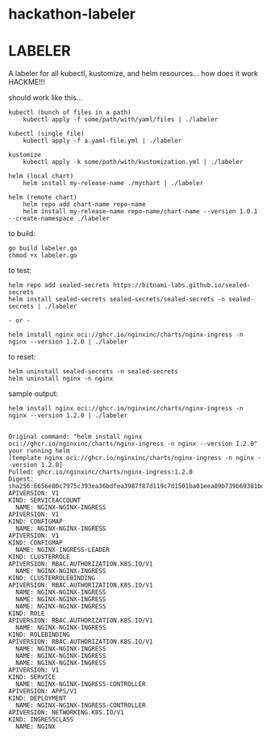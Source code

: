 # hackathon-labeler

# LABELER
A labeler for all kubectl, kustomize, and helm resources...  how does it work
HACKME!!!


should work like this...

    kubectl (bunch of files in a path)
        kubectl apply -f some/path/with/yaml/files | ./labeler

    kubectl (single file)
        kubectl apply -f a.yaml-file.yml | ./labeler
    
    kustomize
        kubectl apply -k some/path/with/kustomization.yml | ./labeler

    helm (local chart)
        helm install my-release-name ./mychart | ./labeler

    helm (remote chart)
        helm repo add chart-name repo-name
        helm install my-release-name repo-name/chart-name --version 1.0.1 --create-namespace ./labeler

to build:

    go build labeler.go
    chmod +x labeler.go

to test:

    helm repo add sealed-secrets https://bitnami-labs.github.io/sealed-secrets
    helm install sealed-secrets sealed-secrets/sealed-secrets -n sealed-secrets | ./labeler

    - or -

    helm install nginx oci://ghcr.io/nginxinc/charts/nginx-ingress -n nginx --version 1.2.0 | ./labeler
 
to reset:

    helm uninstall sealed-secrets -n sealed-secrets
    helm uninstall nginx -n nginx


sample output:

    helm install nginx oci://ghcr.io/nginxinc/charts/nginx-ingress -n nginx --version 1.2.0 | ./labeler


    Original command: "helm install nginx oci://ghcr.io/nginxinc/charts/nginx-ingress -n nginx --version 1.2.0"
    your running helm
    [template nginx oci://ghcr.io/nginxinc/charts/nginx-ingress -n nginx --version 1.2.0]
    Pulled: ghcr.io/nginxinc/charts/nginx-ingress:1.2.0
    Digest: sha256:6656e80c7975c393ea36bdfea3987f87d119c7d1501ba01eea89b739b69381bd
    APIVERSION: V1
    KIND: SERVICEACCOUNT
      NAME: NGINX-NGINX-INGRESS
    APIVERSION: V1
    KIND: CONFIGMAP
      NAME: NGINX-NGINX-INGRESS
    APIVERSION: V1
    KIND: CONFIGMAP
      NAME: NGINX-INGRESS-LEADER
    KIND: CLUSTERROLE
    APIVERSION: RBAC.AUTHORIZATION.K8S.IO/V1
      NAME: NGINX-NGINX-INGRESS
    KIND: CLUSTERROLEBINDING
    APIVERSION: RBAC.AUTHORIZATION.K8S.IO/V1
      NAME: NGINX-NGINX-INGRESS
      NAME: NGINX-NGINX-INGRESS
      NAME: NGINX-NGINX-INGRESS
    KIND: ROLE
    APIVERSION: RBAC.AUTHORIZATION.K8S.IO/V1
      NAME: NGINX-NGINX-INGRESS
    KIND: ROLEBINDING
    APIVERSION: RBAC.AUTHORIZATION.K8S.IO/V1
      NAME: NGINX-NGINX-INGRESS
      NAME: NGINX-NGINX-INGRESS
      NAME: NGINX-NGINX-INGRESS
    APIVERSION: V1
    KIND: SERVICE
      NAME: NGINX-NGINX-INGRESS-CONTROLLER
    APIVERSION: APPS/V1
    KIND: DEPLOYMENT
      NAME: NGINX-NGINX-INGRESS-CONTROLLER
    APIVERSION: NETWORKING.K8S.IO/V1
    KIND: INGRESSCLASS
      NAME: NGINX